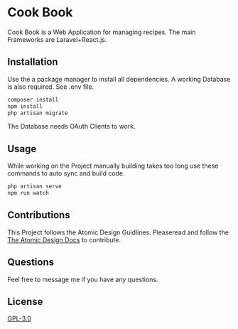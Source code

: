 # Cook Book

Cook Book is a Web Application for managing recipes. The main Frameworks are Laravel+React.js.

## Installation

Use the a package manager to install all dependencies. A working Database is also required. See .env file.

```bash
composer install
npm install
php artisan migrate
```
The Database needs OAuth Clients to work.
## Usage
While working on the Project manually building takes too long use these commands to auto sync and build code.
```bash
php artisan serve
npm run watch
```

## Contributions

This Project follows the Atomic Design Guidlines. Pleaseread and follow the [The Atomic Design Docs](https://bradfrost.com/blog/post/atomic-web-design/) to contribute.

## Questions

Feel free to message me if you have any questions.

## License
[GPL-3.0](https://github.com/Scodun/Cook-Book/blob/master/LICENSE)
